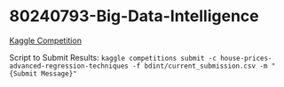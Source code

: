 # 80240793-Big-Data-Intelligence

[Kaggle Competition](https://www.kaggle.com/competitions/house-prices-advanced-regression-techniques)

Script to Submit Results: `kaggle competitions submit -c house-prices-advanced-regression-techniques -f bdint/current_submission.csv -m "{Submit Message}"`
